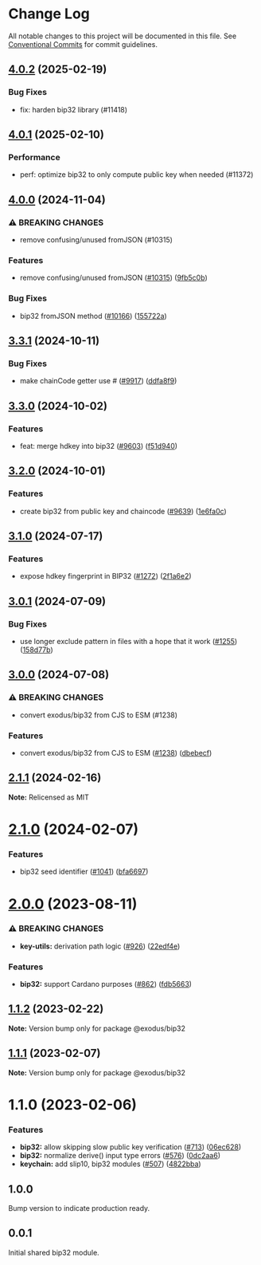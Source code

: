 # Change Log

All notable changes to this project will be documented in this file.
See [Conventional Commits](https://conventionalcommits.org) for commit guidelines.

## [4.0.2](https://github.com/ExodusMovement/exodus-hydra/compare/@exodus/bip32@4.0.1...@exodus/bip32@4.0.2) (2025-02-19)

### Bug Fixes

- fix: harden bip32 library (#11418)

## [4.0.1](https://github.com/ExodusMovement/exodus-hydra/compare/@exodus/bip32@4.0.0...@exodus/bip32@4.0.1) (2025-02-10)

### Performance

- perf: optimize bip32 to only compute public key when needed (#11372)

## [4.0.0](https://github.com/ExodusMovement/exodus-hydra/compare/@exodus/bip32@3.3.1...@exodus/bip32@4.0.0) (2024-11-04)

### ⚠ BREAKING CHANGES

- remove confusing/unused fromJSON (#10315)

### Features

- remove confusing/unused fromJSON ([#10315](https://github.com/ExodusMovement/exodus-hydra/issues/10315)) ([9fb5c0b](https://github.com/ExodusMovement/exodus-hydra/commit/9fb5c0bc721ee34f24e433a840e153214ddccc92))

### Bug Fixes

- bip32 fromJSON method ([#10166](https://github.com/ExodusMovement/exodus-hydra/issues/10166)) ([155722a](https://github.com/ExodusMovement/exodus-hydra/commit/155722abd29758a52854c4021503068cadd3892a))

## [3.3.1](https://github.com/ExodusMovement/exodus-hydra/compare/@exodus/bip32@3.3.0...@exodus/bip32@3.3.1) (2024-10-11)

### Bug Fixes

- make chainCode getter use # ([#9917](https://github.com/ExodusMovement/exodus-hydra/issues/9917)) ([ddfa8f9](https://github.com/ExodusMovement/exodus-hydra/commit/ddfa8f9bb4bf43493e6edf7b71925c4695af434c))

## [3.3.0](https://github.com/ExodusMovement/exodus-hydra/compare/@exodus/bip32@3.2.0...@exodus/bip32@3.3.0) (2024-10-02)

### Features

- feat: merge hdkey into bip32 ([#9603](https://github.com/ExodusMovement/exodus-hydra/issues/9603)) ([f51d940](https://github.com/ExodusMovement/exodus-hydra/commit/f51d94030f7bebfd000bee76b3a32c57e28c18fb))

## [3.2.0](https://github.com/ExodusMovement/exodus-hydra/compare/@exodus/bip32@3.1.0...@exodus/bip32@3.2.0) (2024-10-01)

### Features

- create bip32 from public key and chaincode ([#9639](https://github.com/ExodusMovement/exodus-hydra/issues/9639)) ([1e6fa0c](https://github.com/ExodusMovement/exodus-hydra/commit/1e6fa0caf3ef773a597e9914956c8dba762fe2cc))

## [3.1.0](https://github.com/ExodusMovement/exodus-core/compare/@exodus/bip32@3.0.1...@exodus/bip32@3.1.0) (2024-07-17)

### Features

- expose hdkey fingerprint in BIP32 ([#1272](https://github.com/ExodusMovement/exodus-core/issues/1272)) ([2f1a6e2](https://github.com/ExodusMovement/exodus-core/commit/2f1a6e20b9cb79c228842b3af67289bb2e99f201))

## [3.0.1](https://github.com/ExodusMovement/exodus-core/compare/@exodus/bip32@3.0.0...@exodus/bip32@3.0.1) (2024-07-09)

### Bug Fixes

- use longer exclude pattern in files with a hope that it work ([#1255](https://github.com/ExodusMovement/exodus-core/issues/1255)) ([158d77b](https://github.com/ExodusMovement/exodus-core/commit/158d77b054aa4861d91b4fc58152efa9a6a85577))

## [3.0.0](https://github.com/ExodusMovement/exodus-core/compare/@exodus/bip32@2.1.1...@exodus/bip32@3.0.0) (2024-07-08)

### ⚠ BREAKING CHANGES

- convert exodus/bip32 from CJS to ESM (#1238)

### Features

- convert exodus/bip32 from CJS to ESM ([#1238](https://github.com/ExodusMovement/exodus-core/issues/1238)) ([dbebecf](https://github.com/ExodusMovement/exodus-core/commit/dbebecf1fc7a6db27814ad85c2808bf70a2ae8ce))

## [2.1.1](https://github.com/ExodusMovement/exodus-core/compare/@exodus/bip32@2.1.0...@exodus/bip32@2.1.1) (2024-02-16)

**Note:** Relicensed as MIT

# [2.1.0](https://github.com/ExodusMovement/exodus-core/compare/@exodus/bip32@2.0.0...@exodus/bip32@2.1.0) (2024-02-07)

### Features

- bip32 seed identifier ([#1041](https://github.com/ExodusMovement/exodus-core/issues/1041)) ([bfa6697](https://github.com/ExodusMovement/exodus-core/commit/bfa669798dc0d9e689265ba3ebb5330d34cb90e1))

# [2.0.0](https://github.com/ExodusMovement/exodus-core/compare/@exodus/bip32@1.1.2...@exodus/bip32@2.0.0) (2023-08-11)

### ⚠ BREAKING CHANGES

- **key-utils:** derivation path logic ([#926](https://github.com/ExodusMovement/exodus-core/issues/926)) ([22edf4e](https://github.com/ExodusMovement/exodus-core/commit/22edf4e2a8acd7ed2ef62b925f7ddf2d892aeab2))

### Features

- **bip32:** support Cardano purposes ([#862](https://github.com/ExodusMovement/exodus-core/issues/862)) ([fdb5663](https://github.com/ExodusMovement/exodus-core/commit/fdb566351fb898a2ca46e235da747ecff54e4480))

## [1.1.2](https://github.com/ExodusMovement/exodus-core/compare/@exodus/bip32@1.1.1...@exodus/bip32@1.1.2) (2023-02-22)

**Note:** Version bump only for package @exodus/bip32

## [1.1.1](https://github.com/ExodusMovement/exodus-core/compare/@exodus/bip32@1.1.0...@exodus/bip32@1.1.1) (2023-02-07)

**Note:** Version bump only for package @exodus/bip32

# 1.1.0 (2023-02-06)

### Features

- **bip32:** allow skipping slow public key verification ([#713](https://github.com/ExodusMovement/exodus-core/issues/713)) ([06ec628](https://github.com/ExodusMovement/exodus-core/commit/06ec62832d92fd9d64ad2fda8d75451b30d149bd))
- **bip32:** normalize derive() input type errors ([#576](https://github.com/ExodusMovement/exodus-core/issues/576)) ([0dc2aa6](https://github.com/ExodusMovement/exodus-core/commit/0dc2aa6278d165a90acd0b1bef25921b46f8857e))
- **keychain:** add slip10, bip32 modules ([#507](https://github.com/ExodusMovement/exodus-core/issues/507)) ([4822bba](https://github.com/ExodusMovement/exodus-core/commit/4822bba0368cd3457f79935581b4d677bbba5817))

## 1.0.0

Bump version to indicate production ready.

## 0.0.1

Initial shared bip32 module.
